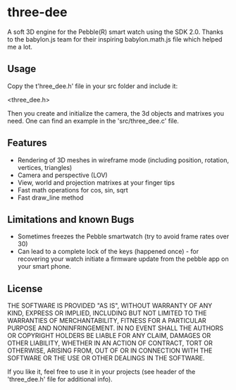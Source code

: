 three-dee
=========

A soft 3D engine for the Pebble(R) smart watch using the SDK 2.0. Thanks to the babylon.js team for their inspiring babylon.math.js file which helped me a lot.

Usage
-----

Copy the t'hree_dee.h' file in your src folder and include it:

  <three_dee.h>

Then you create and initialize the camera, the 3d objects and matrixes you need. One can find an example in the 'src/three_dee.c' file.

Features
--------

 * Rendering of 3D meshes in wireframe mode (including position, rotation, vertices, triangles)
 * Camera and perspective (LOV)
 * View, world and projection matrixes at your finger tips
 * Fast math operations for cos, sin, sqrt
 * Fast draw_line method

Limitations and known Bugs
--------------------------
 
 * Sometimes freezes the Pebble smartwatch (try to avoid frame rates over 30)
 * Can lead to a complete lock of the keys (happened once) - for recovering your watch initiate a firmware update from the pebble app on your smart phone.

License
-------

THE SOFTWARE IS PROVIDED "AS IS", WITHOUT WARRANTY OF ANY KIND, EXPRESS OR
IMPLIED, INCLUDING BUT NOT LIMITED TO THE WARRANTIES OF MERCHANTABILITY,
FITNESS FOR A PARTICULAR PURPOSE AND NONINFRINGEMENT. IN NO EVENT SHALL THE
AUTHORS OR COPYRIGHT HOLDERS BE LIABLE FOR ANY CLAIM, DAMAGES OR OTHER
LIABILITY, WHETHER IN AN ACTION OF CONTRACT, TORT OR OTHERWISE, ARISING FROM,
OUT OF OR IN CONNECTION WITH THE SOFTWARE OR THE USE OR OTHER DEALINGS IN
THE SOFTWARE.

If you like it, feel free to use it in your projects (see header of the 'three_dee.h' file for additional info).


